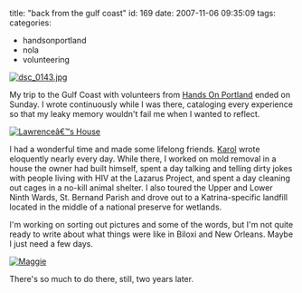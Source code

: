 title: "back from the gulf coast"
id: 169
date: 2007-11-06 09:35:09
tags: 
categories: 
- handsonportland
- nola
- volunteering

[![dsc_0143.jpg](http://www.chesnok.com/daily/wp-content/uploads/2007/11/dsc_0143.jpg)](http://www.chesnok.com/daily/wp-content/uploads/2007/11/dsc_0143.jpg "dsc_0143.jpg")

My trip to the Gulf Coast with volunteers from [Hands On Portland](http://handsonportland.org/) ended on Sunday. I wrote continuously while I was there, cataloging every experience so that my leaky memory wouldn't fail me when I wanted to reflect. 

[![Lawrenceâ€™s House](http://www.chesnok.com/daily/wp-content/uploads/2007/11/dsc_0120.jpg)](http://www.chesnok.com/daily/wp-content/uploads/2007/11/dsc_0120.jpg "Lawrenceâ€™s House")

I had a wonderful time and made some lifelong friends. [Karol](http://www.blueoregon.com/karol_collymore/) wrote eloquently nearly every day. While there, I worked on mold removal in a house the owner had built himself, spent a day talking and telling dirty jokes with people living with HIV at the Lazarus Project, and spent a day cleaning out cages in a no-kill animal shelter. I also toured the Upper and Lower Ninth Wards, St. Bernand Parish and drove out to a Katrina-specific landfill located in the middle of a national preserve for wetlands.  

I'm working on sorting out pictures and some of the words, but I'm not quite ready to write about what things were like in Biloxi and New Orleans. Maybe I just need a few days.

[![Maggie](http://www.chesnok.com/daily/wp-content/uploads/2007/11/dsc_0026.jpg)](http://www.chesnok.com/daily/wp-content/uploads/2007/11/dsc_0026.jpg "Maggie")

There's so much to do there, still, two years later.
